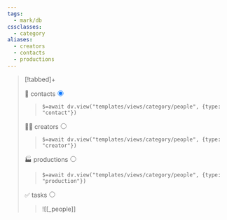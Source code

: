 ```yaml
---
tags:
  - mark/db
cssclasses:
  - category
aliases:
  - creators
  - contacts
  - productions
---
```


> [!tabbed]+
>
> <label>👤 contacts<input type="radio" name="test" checked/></label>
>
> > `$=await dv.view("templates/views/category/people", {type: "contact"})`
>
> <label>👨‍🎨 creators<input type="radio" name="test" /></label>
> 
> > `$=await dv.view("templates/views/category/people", {type: "creator"})`
>
> <label>🏭 productions<input type="radio" name="test" /></label>
>
> > `$=await dv.view("templates/views/category/people", {type: "production"})`
> 
> <label>✅ tasks<input type="radio" name="test" /></label>
> 
> > ![[_people]]
